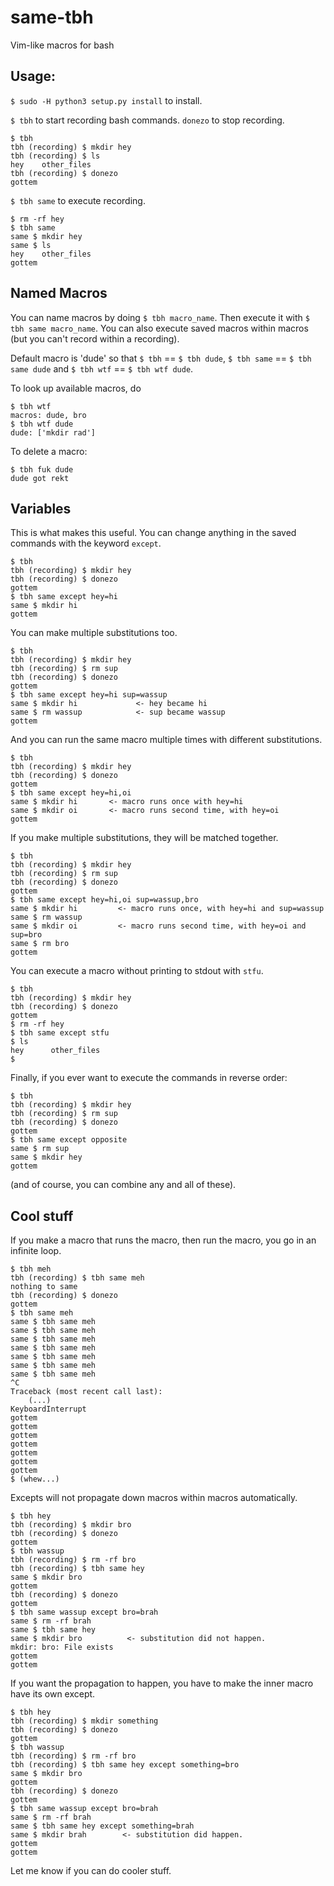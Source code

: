# same-tbh
Vim-like macros for bash


Usage:
-----

`$ sudo -H python3 setup.py install` to install.

`$ tbh` to start recording bash commands. `donezo` to stop recording.

```
$ tbh
tbh (recording) $ mkdir hey
tbh (recording) $ ls
hey    other_files
tbh (recording) $ donezo
gottem
```

`$ tbh same` to execute recording.

```
$ rm -rf hey
$ tbh same
same $ mkdir hey
same $ ls
hey    other_files
gottem
```


Named Macros
------------

You can name macros by doing `$ tbh macro_name`. Then execute it with `$ tbh same macro_name`.
You can also execute saved macros within macros (but you can't record within a recording).

Default macro is 'dude' so that `$ tbh` == `$ tbh dude`, `$ tbh same` == `$ tbh same dude` and `$ tbh wtf` == `$ tbh wtf dude`.

To look up available macros, do 
```
$ tbh wtf
macros: dude, bro
$ tbh wtf dude
dude: ['mkdir rad']
```

To delete a macro:
```
$ tbh fuk dude
dude got rekt
```


Variables
---------

This is what makes this useful. You can change anything in the saved commands with the keyword `except`.

```
$ tbh
tbh (recording) $ mkdir hey
tbh (recording) $ donezo
gottem
$ tbh same except hey=hi
same $ mkdir hi
gottem
```

You can make multiple substitutions too.

```
$ tbh
tbh (recording) $ mkdir hey
tbh (recording) $ rm sup
tbh (recording) $ donezo
gottem
$ tbh same except hey=hi sup=wassup
same $ mkdir hi             <- hey became hi
same $ rm wassup            <- sup became wassup
gottem
```

And you can run the same macro multiple times with different substitutions.

```
$ tbh
tbh (recording) $ mkdir hey
tbh (recording) $ donezo
gottem
$ tbh same except hey=hi,oi
same $ mkdir hi       <- macro runs once with hey=hi
same $ mkdir oi       <- macro runs second time, with hey=oi
gottem
```

If you make multiple substitutions, they will be matched together.

```
$ tbh
tbh (recording) $ mkdir hey
tbh (recording) $ rm sup
tbh (recording) $ donezo
gottem
$ tbh same except hey=hi,oi sup=wassup,bro
same $ mkdir hi         <- macro runs once, with hey=hi and sup=wassup
same $ rm wassup
same $ mkdir oi         <- macro runs second time, with hey=oi and sup=bro
same $ rm bro
gottem
```

You can execute a macro without printing to stdout with `stfu`.

```
$ tbh
tbh (recording) $ mkdir hey
tbh (recording) $ donezo
gottem
$ rm -rf hey
$ tbh same except stfu
$ ls
hey      other_files
$
```

Finally, if you ever want to execute the commands in reverse order:

```
$ tbh
tbh (recording) $ mkdir hey
tbh (recording) $ rm sup
tbh (recording) $ donezo
gottem
$ tbh same except opposite
same $ rm sup
same $ mkdir hey
gottem
```

(and of course, you can combine any and all of these).


Cool stuff
----------

If you make a macro that runs the macro, then run the macro, you go in an infinite loop.

```
$ tbh meh
tbh (recording) $ tbh same meh
nothing to same
tbh (recording) $ donezo
gottem
$ tbh same meh
same $ tbh same meh
same $ tbh same meh
same $ tbh same meh
same $ tbh same meh
same $ tbh same meh
same $ tbh same meh
same $ tbh same meh
^C
Traceback (most recent call last):
    (...)
KeyboardInterrupt
gottem
gottem
gottem
gottem
gottem
gottem
gottem
$ (whew...) 
```

Excepts will not propagate down macros within macros automatically. 

```
$ tbh hey
tbh (recording) $ mkdir bro
tbh (recording) $ donezo
gottem
$ tbh wassup
tbh (recording) $ rm -rf bro
tbh (recording) $ tbh same hey
same $ mkdir bro
gottem
tbh (recording) $ donezo
gottem
$ tbh same wassup except bro=brah
same $ rm -rf brah
same $ tbh same hey
same $ mkdir bro          <- substitution did not happen.
mkdir: bro: File exists
gottem
gottem
```

If you want the propagation to happen, you have to make the inner macro have its own except.

```
$ tbh hey
tbh (recording) $ mkdir something
tbh (recording) $ donezo
gottem
$ tbh wassup
tbh (recording) $ rm -rf bro
tbh (recording) $ tbh same hey except something=bro
same $ mkdir bro
gottem
tbh (recording) $ donezo
gottem
$ tbh same wassup except bro=brah
same $ rm -rf brah
same $ tbh same hey except something=brah
same $ mkdir brah        <- substitution did happen.
gottem
gottem
```

Let me know if you can do cooler stuff.
